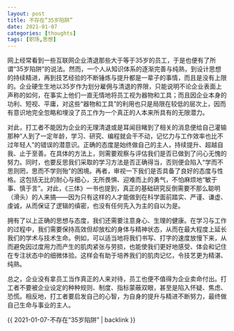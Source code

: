 ```yaml
---
layout: post
title: 不存在“35岁陷阱”
date: 2021-01-07
categories: [thoughts]
tags: [职场,思想]
---
```


网上经常看到一些互联网企业清退那些大于等于35岁的员工，于是也便有了所谓“35岁陷阱”的说法。然而，一个人从知识体系的逐渐完善与纯熟，到设计思想的持续精进，再到技艺经验的不断锤炼与提升都是一辈子的事情，而且是没有上限的。企业硬生生地以35岁作为划分雇佣与清退的界限，只能说明不论企业表面上声称的如何，在事实上他们一直无情地将员工视为器物和工具；而且因企业本身的功利、短视、平庸，对这些“器物和工具”的利用也只是局限在较低的层次上，因而有意识地完全忽略和埋没了员工作为一个真正的人本来所具有的无限潜力。

对此，打工者不能因为企业的无理清退或是耳闻目睹到了相关的消息便给自己灌输那种“人到了一定年龄，学习、研究、编程就会干不动，记忆力与工作效率也比不过年轻人”的错误的潜意识。正确的态度是始终做自己的主人，持续提升、超越自我、止于至善。在具体的方法上，则需要观察与评估我们是否已做到了问心无愧的努力。同时，也要反思我们采取的学习方法是否正确得当，否则便会陷入“学而不思则罔，思而不学则殆”的困境。再者，审视一下我们是否具备了良好的态度与性格。这包括无比的耐心与细心，无所畏惧、迎难而上的勇气，不怕麻烦地“敏于事、慎于言”。对此，《三体》一书也提到，真正的基础研究反倒需要不那么聪明（滑头）的人来搞——因为只有这样的人才能做到在科学面前踏实、严谨、谦虚、虔诚，从而保证了逻辑的缜密，也没有任何先入为主的自以为是。

拥有了以上正确的思想与态度，我们还需要注意身心、生理的健康。在学习与工作的过程中，我们需要保持高效但却放松的身体与精神状态，从而在最大程度上延长我们的学术与技术生命。例如，可以适当地将我们书写、打字的速度放慢下来，从而避免因过度用力而产生的肌肉紧张与劳损，也能使我们更好地感受、体会和记住在专注状态中的细微体验。这样会有助于培养我们的肌肉记忆，令技艺更为精湛、纯熟。

总之，企业没有拿员工当作真正的人来对待，员工也便不值得为企业卖命付出。打工者不要被企业设定的种种规则、制度、指标蒙蔽双眼，甚至是陷入怀疑、焦虑、恐慌。相反地，打工者要启发自己的心智，为自身的提升与精进不断努力，最终做自己生命与事业的主人。

{{ 2021-01-07-不存在“35岁陷阱” | backlink }}
